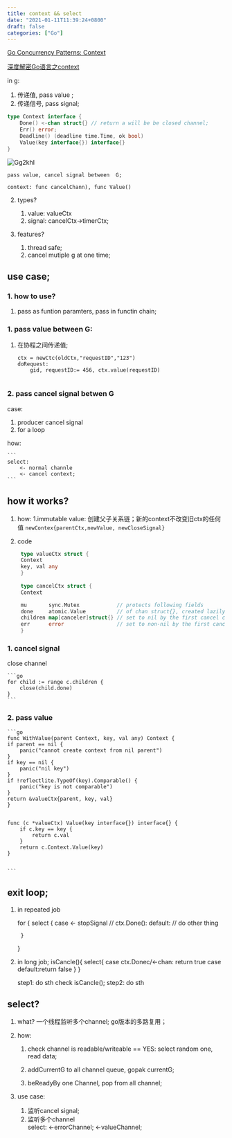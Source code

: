 ```yaml
---
title: context && select
date: "2021-01-11T11:39:24+0800"
draft: false
categories: ["Go"]
---
```

[Go Concurrency Patterns: Context](https://blog.golang.org/context)

[深度解密Go语言之context](https://zhuanlan.zhihu.com/p/68792989)

in g: 
1.  传递值, pass value ;
2. 传递信号, pass signal;

```go
type Context interface {
    Done() <-chan struct{} // return a will be be closed channel;
    Err() error;
    Deadline() (deadline time.Time, ok bool)
    Value(key interface{}) interface{}
}
```
![Gg2khI](https://cdn.jsdelivr.net/gh/atony2099/imgs@master/20211113/Gg2khI.jpg)


    pass value, cancel signal between  G;

    context: func cancelChann), func Value()

2. types?
    1.   value: valueCtx
    2.   signal:  cancelCtx->timerCtx;

3. features?
   1. thread safe; 
   2. cancel mutiple g at one time;


## use case;

### 1. how to use?
1.  pass as funtion paramters, pass in functin chain;


### 1. pass value between G:
1. 在协程之间传递值;
    ```
    ctx = newCtc(oldCtx,"requestID","123")
    doRequest:
        gid, requestID:= 456, ctx.value(requestID)


    ```

### 2. pass cancel signal betwen  G


case: 
   1. producer cancel  signal 
   2. for a loop

how:

    ```
    select:
        <- normal channle
        <- cancel context;
    ```




## how it works?

1. how:
    1.immutable value: 创建父子关系链；新的context不改变旧ctx的任何值
        `newContex{parentCtx,newValue, newCloseSignal}`




2. code
   ```go
    type valueCtx struct {
	Context
	key, val any
    }
    
    type cancelCtx struct {
	Context

	mu       sync.Mutex            // protects following fields
	done     atomic.Value          // of chan struct{}, created lazily, closed by first cancel call
	children map[canceler]struct{} // set to nil by the first cancel call
	err      error                 // set to non-nil by the first cancel call
    }
    ```




### 1. cancel signal
close channel

    ```go
    for child := range c.children {
        close(child.done)
	}
    ```
### 2. pass value
    ```go
    func WithValue(parent Context, key, val any) Context {
	if parent == nil {
		panic("cannot create context from nil parent")
	}
	if key == nil {
		panic("nil key")
	}
	if !reflectlite.TypeOf(key).Comparable() {
		panic("key is not comparable")
	}
	return &valueCtx{parent, key, val}
    }


    func (c *valueCtx) Value(key interface{}) interface{} {
	    if c.key == key {
		    return c.val
	    }
	    return c.Context.Value(key)
    }


    ```

## exit  loop;


1. in repeated job

    for {
        select {
          case  <- stopSignal // ctx.Done():
         default:
         // do other thing

        }
    }


2. in long  job;
    isCancle(){
        select{
       case ctx.Donec/<-chan: return true
       case default:return false
        }
    }
   

    step1: do sth
    check isCancle();
    step2: do sth



## select?
1. what?
   一个线程监听多个channel; go版本的多路复用；


2. how:
    
    1.  check channel is readable/writeable == YES: 
        select random one, read data;
    2. addCurrentG to all channel queue, gopak currentG;

    3. beReadyBy one Channel, pop from all channel;

3. use case:
    1. 监听cancel signal;
    2. 监听多个channel  
        select: 
            <-errorChannel;
            <-valueChannel;